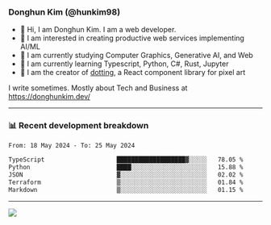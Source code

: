 ### Donghun Kim (@hunkim98)

- 👋 Hi, I am Donghun Kim. I am a web developer. 
- 🤔 I am interested in creating productive web services implementing AI/ML
- 🔭 I am currently studying Computer Graphics, Generative AI, and Web 
- 🌱 I am currently learning Typescript, Python, C#, Rust, Jupyter
- 🎨 I am the creator of [dotting](https://github.com/hunkim98/dotting), a React component library for pixel art

I write sometimes. Mostly about Tech and Business at https://donghunkim.dev/

---
### 📊 Recent development breakdown
<!--START_SECTION:waka-->

```txt
From: 18 May 2024 - To: 25 May 2024

TypeScript                    ███████████████████▓░░░░░   78.05 %
Python                        ████░░░░░░░░░░░░░░░░░░░░░   15.88 %
JSON                          ▓░░░░░░░░░░░░░░░░░░░░░░░░   02.02 %
Terraform                     ▒░░░░░░░░░░░░░░░░░░░░░░░░   01.84 %
Markdown                      ▒░░░░░░░░░░░░░░░░░░░░░░░░   01.15 %
```

<!--END_SECTION:waka-->
---

<!-- <div align='center'> -->
  <img align="center" src="https://github-readme-stats.vercel.app/api?username=hunkim98&theme=dark&show_icons=true"/>
<!-- </div> -->
<!--
**hunkim98/hunkim98** is a ✨ _special_ ✨ repository because its `README.md` (this file) appears on your GitHub profile.

Here are some ideas to get you started:

- 🔭 I’m currently working on ...
- 🌱 I’m currently learning ...
- 👯 I’m looking to collaborate on ...
- 🤔 I’m looking for help with ...
- 💬 Ask me about ...
- 📫 How to reach me: ...
- 😄 Pronouns: ...
- ⚡ Fun fact: ...
-->
